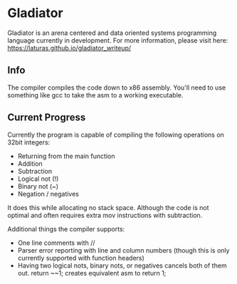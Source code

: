 # Gladiator
Gladiator is an arena centered and data oriented systems programming language currently in development. For more information, please visit here: 
https://laturas.github.io/gladiator_writeup/

## Info
The compiler compiles the code down to x86 assembly. You'll need to use something like gcc to take the asm to a working executable.

## Current Progress
Currently the program is capable of compiling the following operations on 32bit integers:
- Returning from the main function
- Addition
- Subtraction
- Logical not (!)
- Binary not (~)
- Negation / negatives

It does this while allocating no stack space. Although the code is not optimal and often requires extra mov instructions with subtraction.

Additional things the compiler supports:
- One line comments with //
- Parser error reporting with line and column numbers (though this is only currently supported with function headers)
- Having two logical nots, binary nots, or negatives cancels both of them out. return ~~1; creates equivalent asm to return 1;
